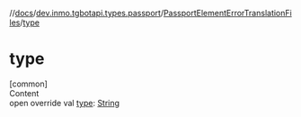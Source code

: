 //[docs](../../../index.md)/[dev.inmo.tgbotapi.types.passport](../index.md)/[PassportElementErrorTranslationFiles](index.md)/[type](type.md)



# type  
[common]  
Content  
open override val [type](type.md): [String](https://kotlinlang.org/api/latest/jvm/stdlib/kotlin/-string/index.html)  



